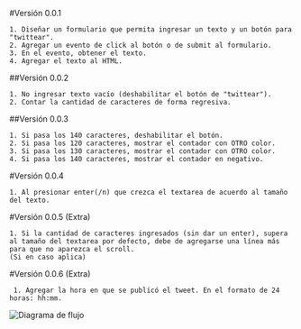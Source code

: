 #Versión 0.0.1

    1. Diseñar un formulario que permita ingresar un texto y un botón para "twittear".
    2. Agregar un evento de click al botón o de submit al formulario.
    3. En el evento, obtener el texto.
    4. Agregar el texto al HTML.

##Versión 0.0.2

    1. No ingresar texto vacío (deshabilitar el botón de "twittear").
    2. Contar la cantidad de caracteres de forma regresiva.

##Versión 0.0.3

    1. Si pasa los 140 caracteres, deshabilitar el botón.
    2. Si pasa los 120 caracteres, mostrar el contador con OTRO color.
    3. Si pasa los 130 caracteres, mostrar el contador con OTRO color.
    4. Si pasa los 140 caracteres, mostrar el contador en negativo.

#Versión 0.0.4

    1. Al presionar enter(/n) que crezca el textarea de acuerdo al tamaño del texto.
#Versión 0.0.5 (Extra)

    1. Si la cantidad de caracteres ingresados (sin dar un enter), supera al tamaño del textarea por defecto, debe de agregarse una línea más para que no aparezca el scroll.
    (Si en caso aplica)

#Versión 0.0.6 (Extra)

     1. Agregar la hora en que se publicó el tweet. En el formato de 24 horas: hh:mm.

![Diagrama de flujo](file:///C:/Users/Corei3/Documents/laboratoria-proyectos/sprint2/retos-de-codigo/twitter/assets/Twitter%20-%20P%C3%A1gina%201.jpeg)